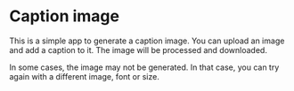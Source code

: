 # Caption image

This is a simple app to generate a caption image. You can upload an image and add a caption to it. The image will be processed and downloaded.

In some cases, the image may not be generated. In that case, you can try again with a different image, font or size.